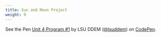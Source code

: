```yaml
---
title: Sun and Moon Project
weight: 9
---
```


<p data-height="600" data-theme-id="33744" data-slug-hash="342f28f83430464810d8ecf1c59415d1" data-default-tab="js,result" data-user="lsuddem" data-pen-title="Unit 4 Program #1" data-editable="true" class="codepen">See the Pen <a href="https://codepen.io/lsuddem/pen/342f28f83430464810d8ecf1c59415d1/">Unit 4 Program #1</a> by LSU DDEM (<a href="https://codepen.io/lsuddem">@lsuddem</a>) on <a href="https://codepen.io">CodePen</a>.</p>
<script async src="https://static.codepen.io/assets/embed/ei.js"></script>